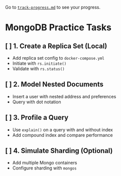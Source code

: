 Go to [`track-progress.md`](../../README.md) to see your progress.

# MongoDB Practice Tasks

## [ ] 1. Create a Replica Set (Local)
- Add replica set config to `docker-compose.yml`
- Initiate with `rs.initiate()`
- Validate with `rs.status()`

## [ ] 2. Model Nested Documents
- Insert a user with nested address and preferences
- Query with dot notation

## [ ] 3. Profile a Query
- Use `explain()` on a query with and without index
- Add compound index and compare performance

## [ ] 4. Simulate Sharding (Optional)
- Add multiple Mongo containers
- Configure sharding with `mongos`

